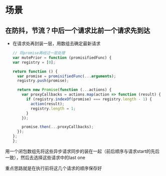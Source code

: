 # 场景

## 在防抖，节流？中后一个请求比前一个请求先到达

- 在请求处再封装一层，用数组去确定最新请求
  
  ```js
  // 将promise再经过一层处理
  var mutePrior = function (promisifiedFunc) {
  var registry = [0];
  
  return function () {
    var promise = promisifiedFunc(...arguments);
    registry.push(promise);
  
    return new Promise(function (...actions) {
      var proxyCallbacks = actions.map(action => function (result) {
        if (registry.indexOf(promise) === registry.length - 1) {
          action(result);
          registry.length = 1;
        }
      });
  
      promise.then(...proxyCallbacks);
    });
  };
  };
  ```

用一个闭包数组先将这些异步请求同步的装在一起（前后顺序与请求start的先后一致），然后去选择这些请求中的last one

重点思路就是在执行前将这几个请求的顺序保存好
